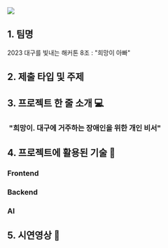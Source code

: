 <img src="https://capsule-render.vercel.app/api?type=waving&color=auto&height=200&section=header&text=2023_nov_hackathon&fontSize=70" />

## 1. 팀명

2023 대구를 빛내는 해커톤 8조 : "희망이 아빠"

## 2. 제출 타입 및 주제

## 3. 프로젝트 한 줄 소개 💻

### &nbsp;"희망이. 대구에 거주하는 장애인을 위한 개인 비서"

## 4. 프로젝트에 활용된 기술 🔧
 
 ### Frontend
 
 ### Backend
 
 ### AI
  
## 5. 시연영상 📌
